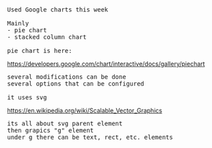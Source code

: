 <pre>
Used Google charts this week

Mainly
- pie chart
- stacked column chart

pie chart is here:
</pre>
https://developers.google.com/chart/interactive/docs/gallery/piechart

<pre>
several modifications can be done
several options that can be configured

it uses svg
</pre>
https://en.wikipedia.org/wiki/Scalable_Vector_Graphics

<pre>
its all about svg parent element
then grapics "g" element
under g there can be text, rect, etc. elements
</pre>

<pre> </pre>
